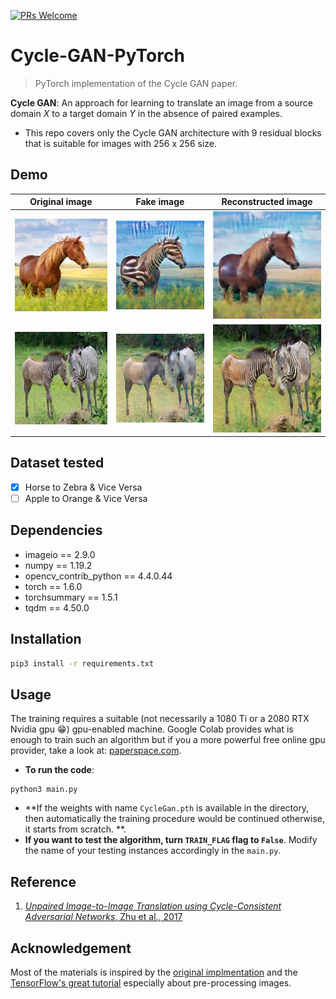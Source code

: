 [![PRs Welcome](https://img.shields.io/badge/PRs-welcome-brightgreen.svg?style=flat-square)](http://makeapullrequest.com) 

# Cycle-GAN-PyTorch
>  PyTorch implementation of the Cycle GAN paper.

**Cycle GAN**: An approach for learning to translate an image from a source domain *X* to a target domain *Y* in the absence of paired examples.

- This repo covers only the Cycle GAN architecture with 9 residual blocks that is suitable for images with 256 x 256 size. 

## Demo

Original image| Fake image| Reconstructed image
:-------------------:|:----------------:|:-----------------------------:|
![](imgs/horse.jpg)| ![](imgs/fake_zebra.png)| ![](imgs/reconstructed_horse.png)
![](imgs/zebra.jpg)| ![](imgs/fake_horse.png)| ![](imgs/reconstructed_zebra.png)


## Dataset tested
- [x] Horse to Zebra & Vice Versa
- [ ] Apple to Orange & Vice Versa

## Dependencies

- imageio == 2.9.0
- numpy == 1.19.2
- opencv_contrib_python == 4.4.0.44
- torch == 1.6.0
- torchsummary == 1.5.1
- tqdm == 4.50.0

## Installation

```bash
pip3 install -r requirements.txt
```
## Usage

The training requires a suitable (not necessarily a 1080 Ti or a 2080 RTX Nvidia gpu :grin:) gpu-enabled machine. Google Colab provides what is enough to train such an algorithm but if you a more powerful free online gpu provider, take a look at: [paperspace.com](paperspace.co).  
- **To run the code**:  
```shell
python3 main.py
```
- **If the weights with name `CycleGan.pth` is available in the directory, then automatically the training procedure would be continued otherwise, it starts from scratch. **.  
- **If you want to test the algorithm,  turn `TRAIN_FLAG` flag to `False`**. Modify the name of your testing instances accordingly in the `main.py`.

## Reference
1. [_Unpaired Image-to-Image Translation using Cycle-Consistent Adversarial Networks_,  Zhu et al., 2017](https://arxiv.org/abs/1703.10593)

## Acknowledgement

Most of the materials is inspired by the [original implmentation](https://github.com/junyanz/pytorch-CycleGAN-and-pix2pix) and the [TensorFlow's great tutorial](https://www.tensorflow.org/tutorials/generative/cyclegan) especially about pre-processing images.